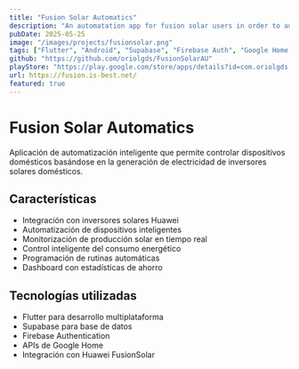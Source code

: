 ```yaml
---
title: "Fusion Solar Automatics"
description: "An automatation app for fusion solar users in order to automatize home devices depending on electricity generation by solar home inverter,"
pubDate: 2025-05-25
image: "/images/projects/fusionsolar.png"
tags: ["Flutter", "Android", "Supabase", "Firebase Auth", "Google Home APIs", "APIs"]
github: "https://github.com/oriolgds/FusionSolarAU"
playStore: "https://play.google.com/store/apps/details?id=com.oriolgds.fusionsolarau"
url: https://fusion.is-best.net/
featured: true
---
```


# Fusion Solar Automatics

Aplicación de automatización inteligente que permite controlar dispositivos domésticos basándose en la generación de electricidad de inversores solares domésticos.

## Características

- Integración con inversores solares Huawei
- Automatización de dispositivos inteligentes
- Monitorización de producción solar en tiempo real
- Control inteligente del consumo energético
- Programación de rutinas automáticas
- Dashboard con estadísticas de ahorro

## Tecnologías utilizadas

- Flutter para desarrollo multiplataforma
- Supabase para base de datos
- Firebase Authentication
- APIs de Google Home
- Integración con Huawei FusionSolar